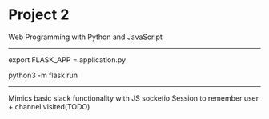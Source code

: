 # Project 2

Web Programming with Python and JavaScript

----------------------------------------

export FLASK_APP = application.py

python3 -m flask run

----------------------------------------

Mimics basic slack functionality with JS socketio
Session to remember user + channel visited(TODO)
